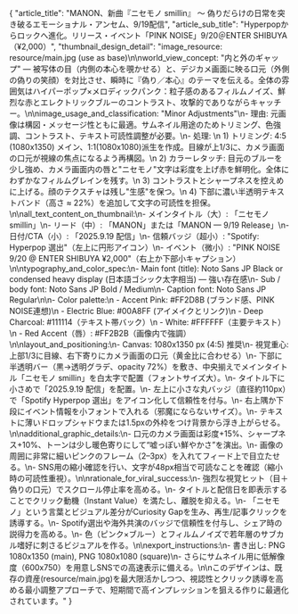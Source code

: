 

{
    "article_title": "MANON、新曲『ニセモノ smillin』 〜 偽りだらけの日常を突き破るエモーショナル・アンセム、9/19配信",
    "article_sub_title": "Hyperpopからロックへ進化。リリース・イベント「PINK NOISE」9/20＠ENTER SHIBUYA（¥2,000）",
    "thumbnail_design_detail": "image_resource: resource/main.jpg (use as base)\n\nworld_view_concept: \"内と外のギャップ\" — 被写体の目（内側の本心を覗かせる）と、デジカメ画面に映る口元（外側の偽りの笑顔）を対比させ、瞬時に『偽り／本心』のテーマを伝える。全体の雰囲気はハイパーポップ×メロディックパンク：粒子感のあるフィルムノイズ、鮮烈な赤とエレクトリックブルーのコントラスト、攻撃的でありながらキャッチー。\n\nimage_usage_and_classification: \"Minor Adjustments\"\n- 理由: 元画像は構図・メッセージ性ともに最適。サムネイル用途のためトリミング、色強調、コントラスト、テキスト可読性調整が必要。\n- 処理: \n  1) トリミング: 4:5 (1080x1350) メイン、1:1(1080x1080)派生を作成。目線が上1/3に、カメラ画面の口元が視線の焦点になるよう再構図。\n  2) カラーレタッチ: 目元のブルーを少し強め、カメラ画面内の唇と\"ニセモノ\"文字は彩度を上げ赤を鮮明化。全体にわずかなフィルムグレインを残す。\n  3) コントラストとシャープネスを控えめに上げる。顔のテクスチャは残し\"生感\"を保つ。\n  4) 下部に濃い半透明テキストバンド（高さ ≈ 22%）を追加して文字の可読性を担保。\n\nall_text_content_on_thumbnail:\n- メインタイトル（大）: 「ニセモノ smillin」\n- リード（中）: 「MANON」または「MANON — 9/19 Release」\n- 日付/CTA（小）: 「2025.9.19 配信」\n- 信頼バッジ（超小）: \"Spotify: Hyperpop 選出\"（左上に円形アイコン）\n- イベント（微小）: \"PINK NOISE 9/20 @ ENTER SHIBUYA ¥2,000\"（右上か下部小キャプション）\n\ntypography_and_color_spec:\n- Main font (title): Noto Sans JP Black or condensed heavy display (日本語ゴシック太字相当) — 強い存在感\n- Sub / body font: Noto Sans JP Bold / Medium\n- Caption font: Noto Sans JP Regular\n\n- Color palette:\n  - Accent Pink: #FF2D8B (ブランド感、PINK NOISE連想)\n  - Electric Blue: #00A8FF (アイメイクとリンク)\n  - Deep Charcoal: #111114（テキスト帯バック）\n  - White: #FFFFFF（主要テキスト）\n  - Red Accent（唇）: #FF2B2B（画像内で強調）\n\nlayout_and_positioning:\n- Canvas: 1080x1350 px (4:5) 推奨\n- 視覚重心: 上部1/3に目線、右下寄りにカメラ画面の口元（黄金比に合わせる）\n- 下部に半透明バー（黒→透明グラデ、opacity 72%）を敷き、中央揃えでメインタイトル「ニセモノ smillin」を白太字で配置（フォントサイズ大）。\n- タイトル下に小さめで「2025.9.19 配信」を配置。\n- 左上に小さな丸バッジ（直径約110px）で「Spotify Hyperpop 選出」をアイコン化して信頼性を付与。\n- 右上隅か下段にイベント情報を小フォントで入れる（邪魔にならないサイズ）。\n- テキストに薄いドロップシャドウまたは1.5pxの外枠をつけ背景から浮き上がらせる。\n\nadditional_graphic_details:\n- 口元のカメラ画面は彩度+15%、シャープネス+10%、トーンは少し暖色寄りにして“嘘っぽい鮮やかさ”を演出。\n- 画像の周囲に非常に細いピンクのフレーム（2–3px）を入れてフィード上で目立たせる。\n- SNS用の縮小確認を行い、文字が48px相当で可読なことを確認（縮小時の可読性重視）。\n\nrationale_for_viral_success:\n- 強烈な視覚ヒット（目＋偽りの口元）でスクロール停止率を高める。\n- タイトルと配信日を即表示することでクリック動機（Instant Value）を満たし、離脱を抑える。\n- 「ニセモノ」という言葉とビジュアル差分がCuriosity Gapを生み、再生/記事クリックを誘導する。\n- Spotify選出や海外共演のバッジで信頼性を付与し、シェア時の説得力を高める。\n- 色（ピンク×ブルー）とフィルムノイズで若年層のサブカル嗜好に刺さるビジュアルを作る。\n\nexport_instructions:\n- 書き出し: PNG 1080x1350 (main), PNG 1080x1080 (square)\n- さらにサムネイル用に低解像度（600x750）を用意しSNSでの高速表示に備える。\n\nこのデザインは、既存の資産(resource/main.jpg)を最大限活かしつつ、視認性とクリック誘導を高める最小調整アプローチで、短期間で高インプレッションを狙える作りに最適化されています。"
}